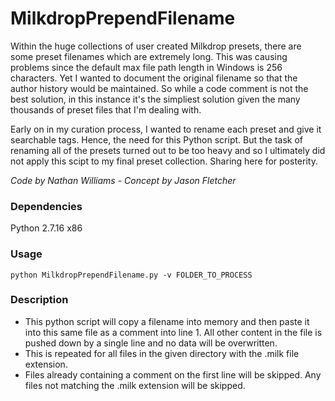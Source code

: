 # MilkdropPrependFilename
Within the huge collections of user created Milkdrop presets, there are some preset filenames which are extremely long. This was causing problems since the default max file path length in Windows is 256 characters. Yet I wanted to document the original filename so that the author history would be maintained. So while a code comment is not the best solution, in this instance it's the simpliest solution given the many thousands of preset files that I'm dealing with. 

Early on in my curation process, I wanted to rename each preset and give it searchable tags. Hence, the need for this Python script. But the task of renaming all of the presets turned out to be too heavy and so I ultimately did not apply this scipt to my final preset collection. Sharing here for posterity.

_Code by Nathan Williams - Concept by Jason Fletcher_

### Dependencies
Python 2.7.16 x86  

### Usage
```
python MilkdropPrependFilename.py -v FOLDER_TO_PROCESS
```

### Description
* This python script will copy a filename into memory and then paste it into this same file as a comment into line 1. All other content in the file is pushed down by a single line and no data will be overwritten.
* This is repeated for all files in the given directory with the .milk file extension.
* Files already containing a comment on the first line will be skipped. Any files not matching the .milk extension will be skipped.
